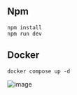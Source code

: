 ## Npm

```shell
npm install
npm run dev
```

## Docker

```shell
docker compose up -d
```

![image](https://github.com/denischagin/speed-typing-new/assets/98116130/dafef598-f45f-4910-a83c-712f75897d9a)
